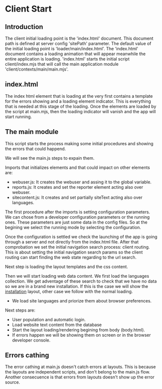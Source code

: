 Client Start
============

## Introduction

The client initial loading point is the 'index.html' document. This document path is defined at server config 'sitePath' parameter. The default value of the initial loading point is 'loader/main/index.html'. The 'index.html' document contains a loading animation that will appear meanwhile the entire application is loading. 'index.html' starts the initial script client/index.mjs that will call the main application module 'client/contexts/main/main.mjs'.

## index.html

The index html element that is loading at the very first contains a template for the errors showing and a loading element indicator. This is everything that is needed at this stage of the loading. Once the elements are loaded by the script at main.mjs, then the loading indicator will vanish and the app will start running.

## The main module

This script starts the process making some initial procedures and showing the errors that could happend.

We will see the main.js steps to expain them.

Imports that initializes elements and that could impact on other elements are:
- webuser.js: It creates the webuser and assing it to the global variable.
- reports.js: It creates and set the reporter element acting also over webuser.
- sitecontent.js: It creates and set partially siteText acting also over languages.

The first procedure after the imports is setting configuration parameters. We can chose from a developer configuration parameters or the running ones. These parameters are just some data in the config files. So at the begining we select the running mode by selecting the configuration.

Once the configuration is settled we check the launching of the app is going through a server and not directly from the index.html file. After that comprobation we set the initial navigation search process: client routing. This is about setting the initial navigation search params so the client routing can start finding the web state regarding to the url search.

Next step is loading the layout templates and the css content.

Then we will start loading web data content. We first load the languages collection. We get adventage of these search to check that we have no data so we are in a brand new installation. If this is the case we will show the [installation](newinstallation.md) layout, other case we follow with the normal loading.

- We load site languages and priorize them about browser preferences.

Next steps are:

- User population and automatic login.
- Load website text content from the database
- Start the layout loading/rendering begining from body (body.html).
- If errors happen we will be showing them on screen or in the browser developer console.

## Errors cathing

The error cathing at main.js doesn't catch errors at layouts. This is because the layouts are independent scripts, and don't belong to the main.js flow. Another consecuence is that errors from layouts doesn't show up the error source.